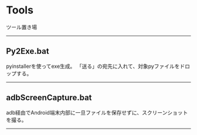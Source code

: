 # __Tools__
ツール置き場

***

## __Py2Exe.bat__
pyinstallerを使ってexe生成。
「送る」の宛先に入れて、対象pyファイルをドロップする。

***

## __adbScreenCapture.bat__
adb経由でAndroid端末内部に一旦ファイルを保存せずに、スクリーンショットを撮る。

***
